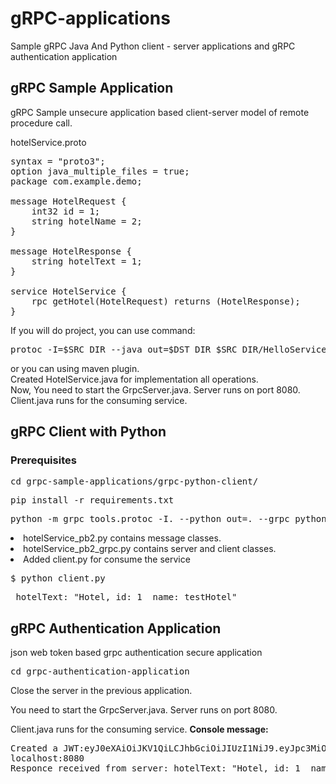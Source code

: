 # gRPC-applications

Sample gRPC Java And Python client - server applications and gRPC authentication application
 
## gRPC Sample Application

gRPC Sample unsecure application based client-server model of remote procedure call.

hotelService.proto

<pre>
syntax = "proto3";
option java_multiple_files = true;
package com.example.demo;

message HotelRequest {
    int32 id = 1;
    string hotelName = 2;
}

message HotelResponse {
    string hotelText = 1;
}

service HotelService {
    rpc getHotel(HotelRequest) returns (HotelResponse);
}
</pre>

If you will do project, you can use command:

<pre>protoc -I=$SRC_DIR --java_out=$DST_DIR $SRC_DIR/HelloService.proto</pre>

or you can using maven plugin. </br>
Created HotelService.java for implementation all operations.
</br>
Now, You need to start the GrpcServer.java. Server runs on port 8080.
</br>
Client.java runs for the consuming service.

## gRPC Client with Python

### Prerequisites
<pre>cd grpc-sample-applications/grpc-python-client/</pre>
<pre>pip install -r requirements.txt</pre>

<pre>python -m grpc_tools.protoc -I. --python_out=. --grpc_python_out=. hotelService.proto</pre>

<li>hotelService_pb2.py contains message classes. </li>

<li>hotelService_pb2_grpc.py contains server and client classes. </li>

<li>Added client.py for consume the service</li>

<pre>$ python client.py</pre>
<pre> hotelText: "Hotel, id: 1  name: testHotel"</pre>

## gRPC Authentication Application

json web token based grpc authentication secure application
<pre>cd grpc-authentication-application</pre>
Close the server in the previous application.

You need to start the GrpcServer.java. Server runs on port 8080.

Client.java runs for the consuming service.
<b>Console message: </b>
<pre>
Created a JWT:eyJ0eXAiOiJKV1QiLCJhbGciOiJIUzI1NiJ9.eyJpc3MiOiJhdXRoQ2xpZW50Iiwic3ViIjoidGVzdCIsImV4cCI6MTUyMDUxNDYwMSwiaWF0IjoxNTIwNTE0NTQxfQ.pfS9QvP4UBje55WRmb2zMY7wspEYmI3UygG2Fy5VlK8
localhost:8080
Responce received from server: hotelText: "Hotel, id: 1  name: Washington"
</pre>
